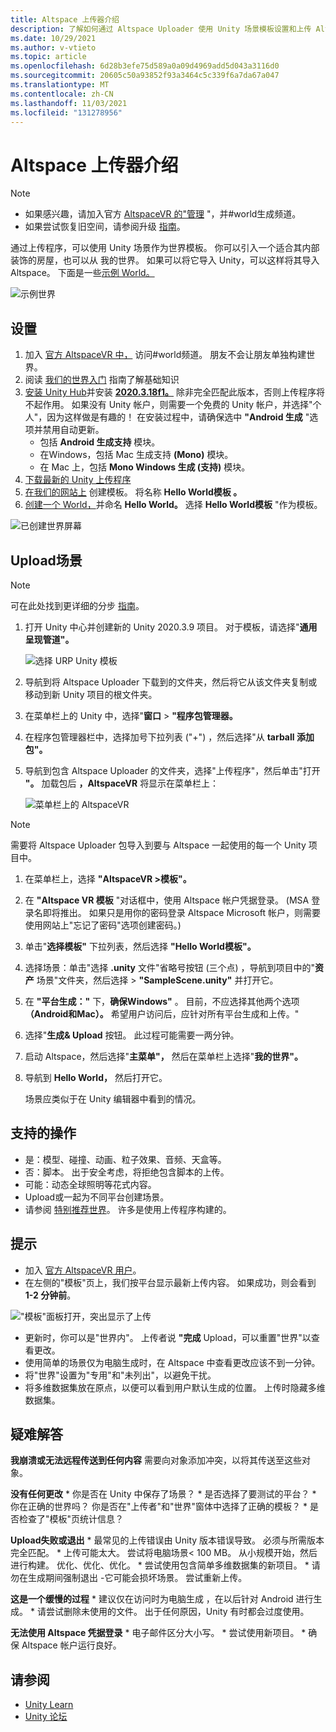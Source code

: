 ```yaml
---
title: Altspace 上传器介绍
description: 了解如何通过 Altspace Uploader 使用 Unity 场景模板设置和上传 AltspaceVR 世界。
ms.date: 10/29/2021
ms.author: v-vtieto
ms.topic: article
ms.openlocfilehash: 6d28b3efe75d589a0a09d4969add5d043a3116d0
ms.sourcegitcommit: 20605c50a93852f93a3464c5c339f6a7da67a047
ms.translationtype: MT
ms.contentlocale: zh-CN
ms.lasthandoff: 11/03/2021
ms.locfileid: "131278956"
---
```

# <a name="introducing-the-altspace-uploader"></a>Altspace 上传器介绍

> [!NOTE]
> - 如果感兴趣，请加入官方 [AltspaceVR 的"管理](https://discordapp.com/invite/altspacevr) "，并#world生成频道。  
> - 如果尝试恢复旧空间，请参阅升级 [指南](upgrading-old-unity-projects.md)。 

通过上传程序，可以使用 Unity 场景作为世界模板。 你可以引入一个适合其内部装饰的房屋，也可以从 我的世界。 如果可以将它导入 Unity，可以这样将其导入 Altspace。 下面是一些[示例 World。](https://account.altvr.com/worlds/1046572460192825569)

![示例世界](images/unity-uploader-img-01.png)

## <a name="setup"></a>设置

1. 加入 [官方 AltspaceVR 中，](https://discordapp.com/invite/altspacevr) 访问#world频道。 朋友不会让朋友单独构建世界。
2. 阅读 [我们的世界入门](world-building-getting-started.md) 指南了解基础知识
3. [安装 Unity Hub](https://blogs.unity3d.com/2018/01/24/streamline-your-workflow-introducing-unity-hub-beta)并安装 [**2020.3.18f1。**](https://unity3d.com/unity/whats-new/2020.3.18) 除非完全匹配此版本，否则上传程序将不起作用。 如果没有 Unity 帐户，则需要一个免费的 Unity 帐户，并选择"个人"，因为这样做是有趣的！ 在安装过程中，请确保选中 **"Android 生成** "选项并禁用自动更新。
    * 包括 **Android 生成支持** 模块。
    * 在Windows，包括 Mac 生成支持 **(Mono)** 模块。
    * 在 Mac 上，包括 **Mono Windows 生成 (支持)** 模块。
4. [下载最新的 Unity 上传程序](https://altvr.com/download-latest-unity-uploader)
5. [在我们的网站上](https://account.altvr.com/space_templates/new) 创建模板。 将名称 **Hello World模板 。**
6. [创建一个 World，](https://account.altvr.com/worlds/my)并命名 **Hello World。** 选择 **Hello World模板** "作为模板。

![已创建世界屏幕](images/unity-uploader-img-02.png)

## <a name="upload-your-scene"></a>Upload场景

> [!NOTE]
> 可在此处找到更详细的分步 [指南](https://buildingthemetaverse.medium.com/how-to-make-your-own-altspace-templates-and-kits-unity-2020-3-9-uploader-2-x-5b40e92bb759)。

1. 打开 Unity 中心并创建新的 Unity 2020.3.9 项目。 对于模板，请选择"**通用呈现管道"。**

    ![选择 URP Unity 模板](images/001-unity-templates.png)

1. 导航到将 Altspace Uploader 下载到的文件夹，然后将它从该文件夹复制或移动到新 Unity 项目的根文件夹。
1. 在菜单栏上的 Unity 中，选择"**窗口**  >  **"程序包管理器。**
1. 在程序包管理器栏中，选择加号下拉列表 ("+") ，然后选择"从 **tarball 添加包"。**
1. 导航到包含 Altspace Uploader 的文件夹，选择"上传程序"，然后单击"打开 **"。**  加载包后 **，AltspaceVR** 将显示在菜单栏上：

    ![菜单栏上的 AltspaceVR](images/002-altspacevr-on-menu-bar.png)

> [!NOTE]
> 需要将 Altspace Uploader 包导入到要与 Altspace 一起使用的每一个 Unity 项目中。
1. 在菜单栏上，选择 **"AltspaceVR >模板"。**
1. 在 **"Altspace VR 模板** "对话框中，使用 Altspace 帐户凭据登录。  (MSA 登录名即将推出。 如果只是用你的密码登录 Altspace Microsoft 帐户，则需要使用网站上"忘记了密码"选项创建密码。) 
1. 单击"**选择模板"** 下拉列表，然后选择 **"Hello World模板"。**
1. 选择场景：单击"选择 **.unity** 文件"省略号按钮 (三个点) ，导航到项目中的"**资产** 场景"文件夹，然后选择  >  **"SampleScene.unity"** 并打开它。
1. 在 **"平台生成："** 下，**确保Windows"** 。 目前，不应选择其他两个选项 **（Android****和****Mac）。** 希望用户访问后，应针对所有平台生成和上传。"
1. 选择"**生成& Upload** 按钮。 此过程可能需要一两分钟。
1. 启动 Altspace，然后选择"**主菜单"，** 然后在菜单栏上选择"**我的世界"。**
1. 导航到 **Hello World，** 然后打开它。

    场景应类似于在 Unity 编辑器中看到的情况。

## <a name="whats-supported"></a>支持的操作

* 是：模型、碰撞、动画、粒子效果、音频、天盒等。
* 否：脚本。 出于安全考虑，将拒绝包含脚本的上传。
* 可能：动态全球照明等花式内容。
* Upload或一起为不同平台创建场景。
* 请参阅 [特别推荐世界](https://account.altvr.com/worlds/featured)。 许多是使用上传程序构建的。

## <a name="tips"></a>提示

* 加入 [官方 AltspaceVR 用户](https://discordapp.com/invite/altspacevr)。
* 在左侧的"模板"页上，我们按平台显示最新上传内容。 如果成功，则会看到 **1-2 分钟前**。 

!["模板"面板打开，突出显示了上传](images/template-upload-list.png)

* 更新时，你可以是"世界内"。 上传者说 **"完成** Upload，可以重置"世界"以查看更改。
* 使用简单的场景仅为电脑生成时，在 Altspace 中查看更改应该不到一分钟。
* 将"世界"设置为"专用"和"未列出"，以避免干扰。
* 将多维数据集放在原点，以便可以看到用户默认生成的位置。 上传时隐藏多维数据集。

## <a name="troubleshooting"></a>疑难解答

**我崩溃或无法远程传送到任何内容** 需要向对象添加冲突，以将其传送至这些对象。

**没有任何更改**
    * 你是否在 Unity 中保存了场景？
    * 是否选择了要测试的平台？
    * 你在正确的世界吗？ 你是否在"上传者"和"世界"窗体中选择了正确的模板？
    * 是否检查了"模板"页统计信息？

**Upload失败或退出**
    * 最常见的上传错误由 Unity 版本错误导致。 必须与所需版本完全匹配。
    * 上传可能太大。 尝试将电脑场景< 100 MB。 从小规模开始，然后进行构建。 优化、优化、优化。
    * 尝试使用包含简单多维数据集的新项目。
    * 请勿在生成期间强制退出 -它可能会损坏场景。 尝试重新上传。

**这是一个缓慢的过程**
    * 建议仅在访问时为电脑生成 ，在以后针对 Android 进行生成。
    * 请尝试删除未使用的文件。 出于任何原因，Unity 有时都会过度使用。

**无法使用 Altspace 凭据登录**
    * 电子邮件区分大小写。
    * 尝试使用新项目。
    * 确保 Altspace 帐户运行良好。

## <a name="see-also"></a>请参阅

* [Unity Learn](https://unity3d.com/learn)
* [Unity 论坛](https://forum.unity.com)  
